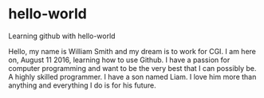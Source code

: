 # hello-world
Learning github with hello-world 

Hello, my name is William Smith and my dream is to work for CGI. I am here on, August 11 2016, learning how to use Github.
I have a passion for computer programming and want to be the very best that I can possibly be. A highly skilled programmer.
I have a son named Liam. I love him more than anything and everything I do is for his future.
